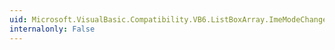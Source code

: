 ```yaml
---
uid: Microsoft.VisualBasic.Compatibility.VB6.ListBoxArray.ImeModeChanged
internalonly: False
---
```

